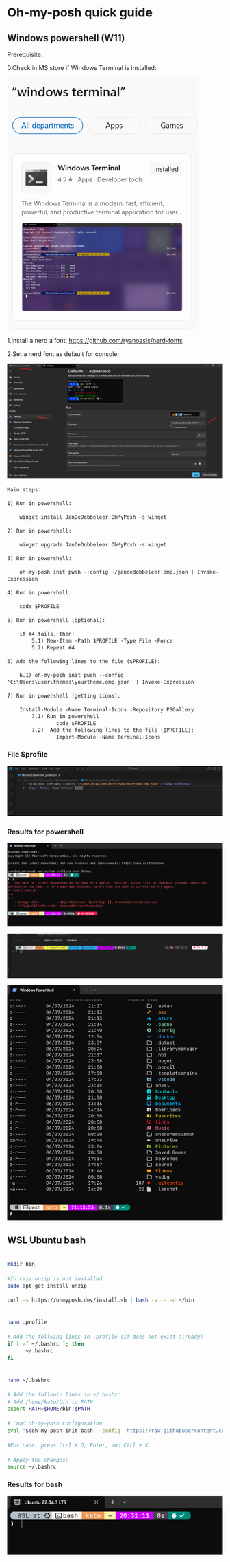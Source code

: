 # Oh-my-posh quick guide

## Windows powershell (W11)

Prerequisite:

0.Check in MS store if Windows Terminal is installed:

![screenshot](windows-terminal.png)

1.Install a nerd a font:
<https://github.com/ryanoasis/nerd-fonts>

2.Set a nerd font as default for console:

![screenshot](nerd-font.png)

```console
Main steps:

1) Run in powershell:

    winget install JanDeDobbeleer.OhMyPosh -s winget

2) Run in powershell:

    winget upgrade JanDeDobbeleer.OhMyPosh -s winget

3) Run in powershell:

    oh-my-posh init pwsh --config ~/jandedobbeleer.omp.json | Invoke-Expression

4) Run in powershell:

    code $PROFILE

5) Run in powershell (optional):

    if #4 fails, then:
        5.1) New-Item -Path $PROFILE -Type File -Force
        5.2) Repeat #4

6) Add the following lines to the file ($PROFILE):

    6.1) oh-my-posh init pwsh --config 'C:\Users\user\themes\yourtheme.omp.json' | Invoke-Expression

7) Run in powershell (getting icons):

    Install-Module -Name Terminal-Icons -Repository PSGallery
        7.1) Run in powershell
                code $PROFILE
        7.2)  Add the following lines to the file ($PROFILE):
                Import-Module -Name Terminal-Icons

```

### File $profile

![screenshot](profile.png)

### Results for powershell

![screenshot](oh-my-posh-askjr-theme.png)

![screenshot](oh-my-posh-askjr-theme-2.png)

![screenshot](icons.png)

## WSL Ubuntu bash

```bash

mkdir bin

#In case unzip is not installed
sudo apt-get install unzip

curl -s https://ohmyposh.dev/install.sh | bash -s -- -d ~/bin


nano .profile

# Add the follwing lines in .profile (if does not exist already)
if [ -f ~/.bashrc ]; then
    . ~/.bashrc
fi


nano ~/.bashrc

# Add the followin lines in ~/.bashrc
# Add /home/kato/bin to PATH
export PATH=$HOME/bin:$PATH

# Load oh-my-posh configuration
eval "$(oh-my-posh init bash --config 'https://raw.githubusercontent.com/ASKJR/oh-my-posh-askjr-theme/main/askjr-main.omp.json')"

#For nano, press Ctrl + O, Enter, and Ctrl + X.

# Apply the changes:
source ~/.bashrc

```

### Results for bash

![screenshot](WLS-ubuntu-oh-my-posh.png)
